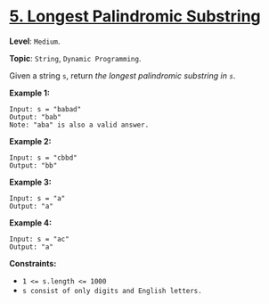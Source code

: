 # [5. Longest Palindromic Substring](https://leetcode.com/problems/longest-palindromic-substring/)

**Level**: `Medium`.

**Topic**: `String`, `Dynamic Programming`.

Given a string `s`, return _the longest palindromic substring in `s`_.

**Example 1:**

```
Input: s = "babad"
Output: "bab"
Note: "aba" is also a valid answer.
```

**Example 2:**

```
Input: s = "cbbd"
Output: "bb"
```

**Example 3:**

```
Input: s = "a"
Output: "a"
```

**Example 4:**

```
Input: s = "ac"
Output: "a"
```

**Constraints:**

-   `1 <= s.length <= 1000`
-   `s consist of only digits and English letters.`
